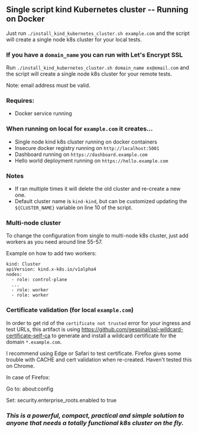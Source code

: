 ## Single script kind Kubernetes cluster -- Running on Docker

Just run `./install_kind_kubernetes_cluster.sh example.com` and the script will create a single node k8s cluster for your local tests.

### If you have a `domain_name` you can run with Let's Encrypt SSL

Run `./install_kind_kubernetes_cluster.sh domain_name ex@email.com` and the script will create a single node k8s cluster for your remote tests.

Note: email address must be valid.

### Requires:

- Docker service running

### When running on local for `example.com` it creates...

- Single node kind k8s cluster running on docker containers
- Insecure docker registry running on `http://localhost:5001`
- Dashboard running on `https://dashboard.example.com`
- Hello world deployment running on `https://hello.example.com`

### Notes

- If ran multiple times it will delete the old cluster and re-create a new one.
- Default cluster name is `kind-kind`, but can be customized updating the `${CLUSTER_NAME}` variable on line 10 of the script.

### Multi-node cluster

To change the configuration from single to multi-node k8s cluster, just add workers as you need around line 55-57.

Example on how to add two workers:

```
kind: Cluster
apiVersion: kind.x-k8s.io/v1alpha4
nodes:
  - role: control-plane
  ...
  - role: worker
  - role: worker
```

### Certificate validation (for local `example.com`)

In order to get rid of the `certificate not trusted` error for your ingress and test URLs, this artifact is using https://github.com/gespinal/ssl-wildcard-certificate-self-ca to generate and install a wildcard certificate for the domain `*.example.com`.

I recommend using Edge or Safari to test certificate. Firefox gives some trouble with CACHE and cert validation when re-created. Haven't tested this on Chrome.

In case of Firefox:

Go to: about:config

Set: security.enterprise_roots.enabled to true

### *This is a powerful, compact, practical and simple solution to anyone that needs a totally functional k8s cluster on the fly.*
